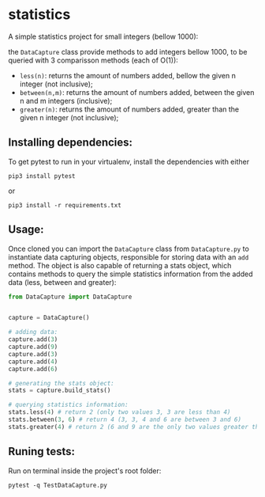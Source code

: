 # statistics
A simple statistics project for small integers (bellow 1000):

the `DataCapture` class provide methods to add integers bellow 1000, to be queried with 3 comparisson methods (each of O(1)): 
 - `less(n)`: returns the amount of numbers added, bellow the given n integer (not inclusive);
 - `between(n,m)`: returns the amount of numbers added, between the given n and m integers (inclusive);
 - `greater(n)`: returns the amount of numbers added, greater than the given n integer (not inclusive);

## Installing dependencies:
To get pytest to run in your virtualenv, install the dependencies with either

`pip3 install pytest`

or 

`pip3 install -r requirements.txt`

## Usage:
Once cloned you can import the `DataCapture` class from `DataCapture.py` to instantiate data capturing objects, responsible for storing data with an `add` method. The object is also capable of returning a stats object, which contains methods to query the simple statistics information from the added data (less, between and greater):

```python
from DataCapture import DataCapture


capture = DataCapture()

# adding data:
capture.add(3)
capture.add(9)
capture.add(3)
capture.add(4)
capture.add(6)

# generating the stats object:
stats = capture.build_stats()

# querying statistics information:
stats.less(4) # return 2 (only two values 3, 3 are less than 4)
stats.between(3, 6) # return 4 (3, 3, 4 and 6 are between 3 and 6)
stats.greater(4) # return 2 (6 and 9 are the only two values greater than 4)

```


## Runing tests:
Run on terminal inside the project's root folder:

`pytest -q TestDataCapture.py`